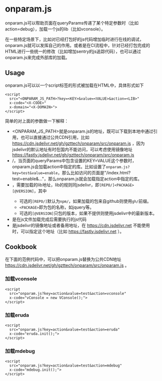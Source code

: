 # onparam.js

onparam.js可以帮助页面在queryParams传递了某个特定参数时（比如action=debug），加载一个js的lib（比如vconsole）。

在一些特定场景下，比如对已经打包好的js代码增加临时进行在线的调试，onparam.js就可以发挥自己的作用。或者是在CI流程中，针对已经打包完成的HTML进行一些统一的修改（比如增加sentry的js追踪代码），也可以通过onparam.js来完成外部库的加载。

## Usage
onparam.js可以以一个script标签的形式被加载在HTML中，具体形式如下
```
<script
  src="<ONPARAM_JS_PATH>?key=<KEY>&value=<VALUE>&action=<LIB>"
  x-code="<X-CODE>"
  x-domain="<X-DOMAIN>">
</script>
```

简单的对上面的参数做一下解释：

- <ONPARAM_JS_PATH>就是onparam.js的地址，既可以下载到本地中通过引用，也可以直接通过公共CDN引用，比如 https://cdn.jsdelivr.net/gh/gzttech/onparam/src/onparam.js ，因为jsdelivr的默认地址有时在国内不能访问，可以考虑使用镜像地址 https://fastly.jsdelivr.net/gh/gzttech/onparam/src/onparam.js
- <KEY>/<VALUE>，当页面的queryParams中包含设置的KEY=VALUE这个参数时，onparam.js会加载action中指定的库。比如设置了`onparam.js?key=test&value=enable`，那么比如访问的页面是"/index.html?test=enable&..."，那么onparam.js就会加载指定action中指定的库。
- <LIB>，需要加载的lib地址，lib的规则同jsdelivr，即`[REPO/]<PACKAGE>[@VERSION]`，其中
  - 可选的`[REPO/]`默认为`npm/`，如果加载的包来自github则使用`gh/`前缀。
  - `<PACKAGE>`即为包的名称，如jquery等。
  - 可选的`[@VERSION]`只包的版本，如果不提供则使用jsdelivr中的最新版本。
- <X-CODE>是在js文件加载完成后需要执行的js代码
- <X-DOMAIN>是jsdelivr的镜像地址或者备用地址，在 https://cdn.jsdelivr.net 不能使用时，可以指定这个地址（比如 https://fastly.jsdelivr.net ）。


## Cookbook
在下面的范例代码中，可以把onparam.js替换为公共CDN地址 https://cdn.jsdelivr.net/gh/gzttech/onparam/src/onparam.js 。

### 加载vconsole

```
<script
  src="onparam.js?key=action&value=test&action=vconsole"
  x-code="vConsole = new VConsole();">
</script>
```

### 加载eruda

```
<script
  src="onparam.js?key=action&value=test&action=eruda"
  x-code="eruda.init();">
</script>
```

### 加载mdebug

```
<script
  src="onparam.js?key=action&value=test&action=mdebug"
  x-code="mdebug.init();">
</script>
```
